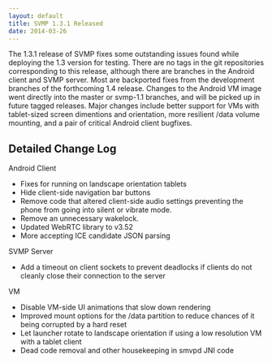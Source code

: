```yaml
---
layout: default
title: SVMP 1.3.1 Released
date: 2014-03-26
---
```


The 1.3.1 release of SVMP fixes some outstanding issues found while deploying the 1.3 version for testing. There are no tags in the git repositories corresponding to this release, although there are branches in the Android client and SVMP server. Most are backported fixes from the development branches of the forthcoming 1.4 release. Changes to the Android VM image went directly into the master or svmp-1.1 branches, and will be picked up in future tagged releases. Major changes include better support for VMs with tablet-sized screen dimentions and orientation, more resilient /data volume mounting, and a pair of critical Android client bugfixes.

## Detailed Change Log

Android Client

* Fixes for running on landscape orientation tablets
* Hide client-side navigation bar buttons
* Remove code that altered client-side audio settings preventing the phone from going into silent or vibrate mode.
* Remove an unnecessary wakelock.
* Updated WebRTC library to v3.52
* More accepting ICE candidate JSON parsing

SVMP Server

* Add a timeout on client sockets to prevent deadlocks if clients do not cleanly close their connection to the server

VM

* Disable VM-side UI animations that slow down rendering
* Improved mount options for the /data partition to reduce chances of it being corrupted by a hard reset
* Let launcher rotate to landscape orientation if using a low resolution VM with a tablet client
* Dead code removal and other housekeeping in smvpd JNI code
